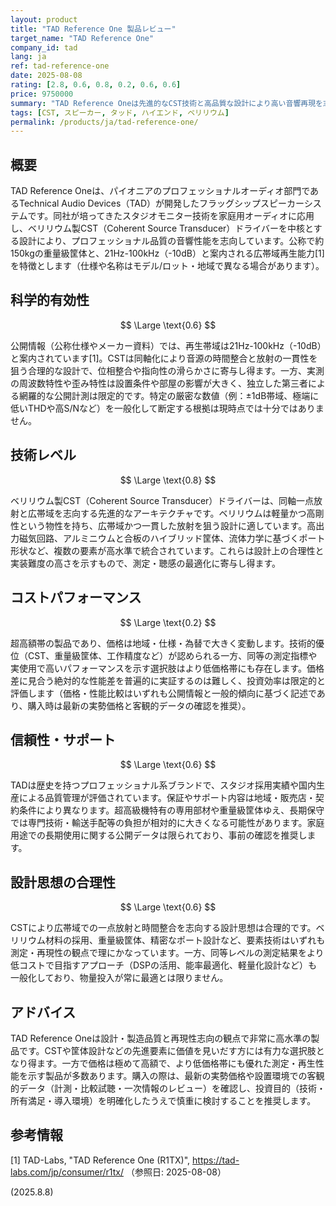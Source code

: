 ```yaml
---
layout: product
title: "TAD Reference One 製品レビュー"
target_name: "TAD Reference One"
company_id: tad
lang: ja
ref: tad-reference-one
date: 2025-08-08
rating: [2.8, 0.6, 0.8, 0.2, 0.6, 0.6]
price: 9750000
summary: "TAD Reference Oneは先進的なCST技術と高品質な設計により高い音響再現を志向する一方、超高額価格によりコストパフォーマンスは限定的なフラッグシップスピーカー"
tags: [CST, スピーカー, タッド, ハイエンド, ベリリウム]
permalink: /products/ja/tad-reference-one/
---
```

## 概要

TAD Reference Oneは、パイオニアのプロフェッショナルオーディオ部門であるTechnical Audio Devices（TAD）が開発したフラッグシップスピーカーシステムです。同社が培ってきたスタジオモニター技術を家庭用オーディオに応用し、ベリリウム製CST（Coherent Source Transducer）ドライバーを中核とする設計により、プロフェッショナル品質の音響性能を志向しています。公称で約150kgの重量級筐体と、21Hz-100kHz（-10dB）と案内される広帯域再生能力[1]を特徴とします（仕様や名称はモデル/ロット・地域で異なる場合があります）。

## 科学的有効性

$$ \Large \text{0.6} $$

公開情報（公称仕様やメーカー資料）では、再生帯域は21Hz-100kHz（-10dB）と案内されています[1]。CSTは同軸化により音源の時間整合と放射の一貫性を狙う合理的な設計で、位相整合や指向性の滑らかさに寄与し得ます。一方、実測の周波数特性や歪み特性は設置条件や部屋の影響が大きく、独立した第三者による網羅的な公開計測は限定的です。特定の厳密な数値（例：±1dB帯域、極端に低いTHDや高S/Nなど）を一般化して断定する根拠は現時点では十分ではありません。

## 技術レベル

$$ \Large \text{0.8} $$

ベリリウム製CST（Coherent Source Transducer）ドライバーは、同軸一点放射と広帯域を志向する先進的なアーキテクチャです。ベリリウムは軽量かつ高剛性という物性を持ち、広帯域かつ一貫した放射を狙う設計に適しています。高出力磁気回路、アルミニウムと合板のハイブリッド筐体、流体力学に基づくポート形状など、複数の要素が高水準で統合されています。これらは設計上の合理性と実装難度の高さを示すもので、測定・聴感の最適化に寄与し得ます。

## コストパフォーマンス

$$ \Large \text{0.2} $$

超高額帯の製品であり、価格は地域・仕様・為替で大きく変動します。技術的優位（CST、重量級筐体、工作精度など）が認められる一方、同等の測定指標や実使用で高いパフォーマンスを示す選択肢はより低価格帯にも存在します。価格差に見合う絶対的な性能差を普遍的に実証するのは難しく、投資効率は限定的と評価します（価格・性能比較はいずれも公開情報と一般的傾向に基づく記述であり、購入時は最新の実勢価格と客観的データの確認を推奨）。

## 信頼性・サポート

$$ \Large \text{0.6} $$

TADは歴史を持つプロフェッショナル系ブランドで、スタジオ採用実績や国内生産による品質管理が評価されています。保証やサポート内容は地域・販売店・契約条件により異なります。超高級機特有の専用部材や重量級筐体ゆえ、長期保守では専門技術・輸送手配等の負担が相対的に大きくなる可能性があります。家庭用途での長期使用に関する公開データは限られており、事前の確認を推奨します。

## 設計思想の合理性

$$ \Large \text{0.6} $$

CSTにより広帯域での一点放射と時間整合を志向する設計思想は合理的です。ベリリウム材料の採用、重量級筐体、精密なポート設計など、要素技術はいずれも測定・再現性の観点で理にかなっています。一方、同等レベルの測定結果をより低コストで目指すアプローチ（DSPの活用、能率最適化、軽量化設計など）も一般化しており、物量投入が常に最適とは限りません。

## アドバイス

TAD Reference Oneは設計・製造品質と再現性志向の観点で非常に高水準の製品です。CSTや筐体設計などの先進要素に価値を見いだす方には有力な選択肢となり得ます。一方で価格は極めて高額で、より低価格帯にも優れた測定・再生性能を示す製品が多数あります。購入の際は、最新の実勢価格や設置環境での客観的データ（計測・比較試聴・一次情報のレビュー）を確認し、投資目的（技術・所有満足・導入環境）を明確化したうえで慎重に検討することを推奨します。

## 参考情報

[1] TAD-Labs, "TAD Reference One (R1TX)", https://tad-labs.com/jp/consumer/r1tx/ （参照日: 2025-08-08）

(2025.8.8)